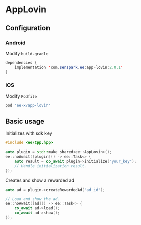 # AppLovin
## Configuration
### Android
Modify `build.gradle`
```java
dependencies {
    implementation 'com.senspark.ee:app-lovin:2.0.1'
}
```

### iOS
Modify `Podfile`
```ruby
pod 'ee-x/app-lovin'
```

## Basic usage
Initializes with sdk key
```cpp
#include <ee/Cpp.hpp>

auto plugin = std::make_shared<ee::AppLovin>();
ee::noAwait([plugin]() -> ee::Task<> {
    auto result = co_await plugin->initialize("your_key");
    // Handle initialization result.
});
```

Creates and show a rewarded ad
```cpp
auto ad = plugin->createRewardedAd("ad_id");

// Load and show the ad.
ee::noAwait([ad]() -> ee::Task<> {
    co_await ad->load();
    co_await ad->show();
});
```